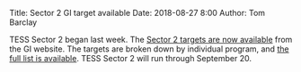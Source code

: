 Title: Sector 2 GI target available
Date: 2018-08-27 8:00
Author: Tom Barclay

TESS Sector 2 began last week. The [Sector 2 targets are now available](approved-programs.html#sector-2) from the GI website. The targets are broken down by individual program, and [the full list is available](status.html). TESS Sector 2 will run through September 20.